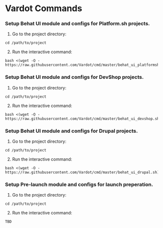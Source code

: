 # Vardot Commands

### Setup Behat UI module and configs for Platform.sh projects.
1. Go to the project directory:
```
cd /path/to/project
```
2. Run the interactive command: 
```
bash <(wget -O - https://raw.githubusercontent.com/Vardot/cmd/master/behat_ui_platformsh.sh)
```

### Setup Behat UI module and configs for DevShop projects.
1. Go to the project directory:
```
cd /path/to/project
```
2. Run the interactive command: 
```
bash <(wget -O - https://raw.githubusercontent.com/Vardot/cmd/master/behat_ui_devshop.sh)
```


### Setup Behat UI module and configs for Drupal projects.
1. Go to the project directory:
```
cd /path/to/project
```
2. Run the interactive command: 
```
bash <(wget -O - https://raw.githubusercontent.com/Vardot/cmd/master/behat_ui_drupal.sh)
```



### Setup Pre-launch module and configs for launch preperation.
1. Go to the project directory:
```
cd /path/to/project
```
2. Run the interactive command: 
```
TBD
```
